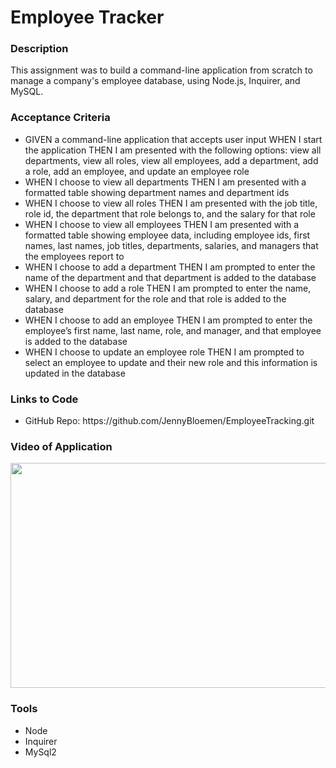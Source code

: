 <h1>Employee Tracker</h1>

<h3>Description</h3>
This assignment was to build a command-line application from scratch to manage a company's employee database, using Node.js, Inquirer, and MySQL.
<br>

<h3>Acceptance Criteria</h3>
<ul>
  <li>GIVEN a command-line application that accepts user input
WHEN I start the application THEN I am presented with the following options: view all departments, view all roles, view all employees, add a department, add a role, add an employee, and update an employee role
  </li>
  <li>WHEN I choose to view all departments
THEN I am presented with a formatted table showing department names and department ids</li>
  <li>WHEN I choose to view all roles
THEN I am presented with the job title, role id, the department that role belongs to, and the salary for that role
  </li>
  <li>WHEN I choose to view all employees
THEN I am presented with a formatted table showing employee data, including employee ids, first names, last names, job titles, departments, salaries, and managers that the employees report to
  </li>
  <li>WHEN I choose to add a department
THEN I am prompted to enter the name of the department and that department is added to the database
  </li>
  <li>WHEN I choose to add a role
THEN I am prompted to enter the name, salary, and department for the role and that role is added to the database
  </li>
  <li>WHEN I choose to add an employee
THEN I am prompted to enter the employee’s first name, last name, role, and manager, and that employee is added to the database
  </li>
  <li>WHEN I choose to update an employee role
THEN I am prompted to select an employee to update and their new role and this information is updated in the database
  </li>
</ul>

<h3>Links to Code</h3>
  <ul>
    <li>GitHub Repo: https://github.com/JennyBloemen/EmployeeTracking.git</li>
  </ul>

<h3>Video of Application</h3>
<img src="./assets/EmployeeTrackingWalkthrough.gif"width="640" height="360"/>
<br>
<h3>Tools</h3>
<ul>
  <li>Node</li>
  <li>Inquirer</li>
  <li>MySql2</li>
</ul>
